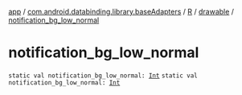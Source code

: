 [app](../../../index.md) / [com.android.databinding.library.baseAdapters](../../index.md) / [R](../index.md) / [drawable](index.md) / [notification_bg_low_normal](./notification_bg_low_normal.md)

# notification_bg_low_normal

`static val notification_bg_low_normal: `[`Int`](https://kotlinlang.org/api/latest/jvm/stdlib/kotlin/-int/index.html)
`static val notification_bg_low_normal: `[`Int`](https://kotlinlang.org/api/latest/jvm/stdlib/kotlin/-int/index.html)